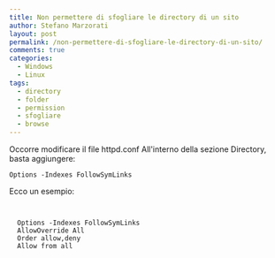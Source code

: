 ```yaml
---
title: Non permettere di sfogliare le directory di un sito
author: Stefano Marzorati
layout: post
permalink: /non-permettere-di-sfogliare-le-directory-di-un-sito/
comments: true
categories:
  - Windows
  - Linux
tags:
  - directory
  - folder
  - permission
  - sfogliare
  - browse
---
```


Occorre modificare il file httpd.conf
All'interno della sezione Directory, basta aggiungere:

  `Options -Indexes FollowSymLinks`

Ecco un esempio:

  <pre><code>
  <Directory "/var/www/html">
  Options -Indexes FollowSymLinks
  AllowOverride All
  Order allow,deny
  Allow from all
  </Directory>
  </code></pre>
  
